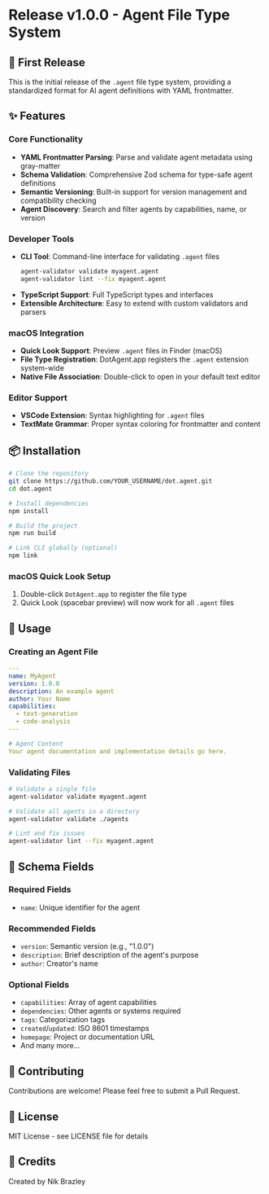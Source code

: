 # Release v1.0.0 - Agent File Type System

## 🎉 First Release

This is the initial release of the `.agent` file type system, providing a standardized format for AI agent definitions with YAML frontmatter.

## ✨ Features

### Core Functionality
- **YAML Frontmatter Parsing**: Parse and validate agent metadata using gray-matter
- **Schema Validation**: Comprehensive Zod schema for type-safe agent definitions
- **Semantic Versioning**: Built-in support for version management and compatibility checking
- **Agent Discovery**: Search and filter agents by capabilities, name, or version

### Developer Tools
- **CLI Tool**: Command-line interface for validating `.agent` files
  ```bash
  agent-validator validate myagent.agent
  agent-validator lint --fix myagent.agent
  ```
- **TypeScript Support**: Full TypeScript types and interfaces
- **Extensible Architecture**: Easy to extend with custom validators and parsers

### macOS Integration
- **Quick Look Support**: Preview `.agent` files in Finder (macOS)
- **File Type Registration**: DotAgent.app registers the `.agent` extension system-wide
- **Native File Association**: Double-click to open in your default text editor

### Editor Support
- **VSCode Extension**: Syntax highlighting for `.agent` files
- **TextMate Grammar**: Proper syntax coloring for frontmatter and content

## 📦 Installation

```bash
# Clone the repository
git clone https://github.com/YOUR_USERNAME/dot.agent.git
cd dot.agent

# Install dependencies
npm install

# Build the project
npm run build

# Link CLI globally (optional)
npm link
```

### macOS Quick Look Setup
1. Double-click `DotAgent.app` to register the file type
2. Quick Look (spacebar preview) will now work for all `.agent` files

## 📖 Usage

### Creating an Agent File
```yaml
---
name: MyAgent
version: 1.0.0
description: An example agent
author: Your Name
capabilities:
  - text-generation
  - code-analysis
---

# Agent Content
Your agent documentation and implementation details go here.
```

### Validating Files
```bash
# Validate a single file
agent-validator validate myagent.agent

# Validate all agents in a directory
agent-validator validate ./agents

# Lint and fix issues
agent-validator lint --fix myagent.agent
```

## 🔧 Schema Fields

### Required Fields
- `name`: Unique identifier for the agent

### Recommended Fields  
- `version`: Semantic version (e.g., "1.0.0")
- `description`: Brief description of the agent's purpose
- `author`: Creator's name

### Optional Fields
- `capabilities`: Array of agent capabilities
- `dependencies`: Other agents or systems required
- `tags`: Categorization tags
- `created`/`updated`: ISO 8601 timestamps
- `homepage`: Project or documentation URL
- And many more...

## 🤝 Contributing

Contributions are welcome! Please feel free to submit a Pull Request.

## 📄 License

MIT License - see LICENSE file for details

## 🙏 Credits

Created by Nik Brazley